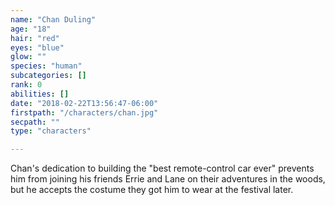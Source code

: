 ```yaml
---
name: "Chan Duling"
age: "18"
hair: "red"
eyes: "blue"
glow: ""
species: "human"
subcategories: []
rank: 0
abilities: []
date: "2018-02-22T13:56:47-06:00"
firstpath: "/characters/chan.jpg"
secpath: ""
type: "characters"

---
```


Chan's dedication to building the "best remote-control car ever" prevents him from joining his friends Errie and Lane on their adventures in the woods, but he accepts the costume they got him to wear at the festival later.
